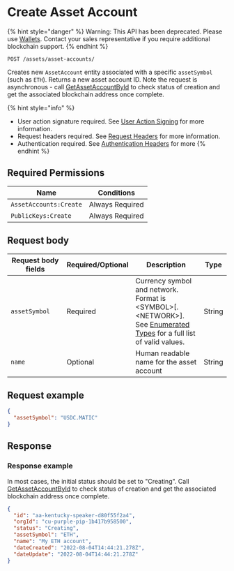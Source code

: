 # Create Asset Account

{% hint style="danger" %}
Warning: This API has been deprecated.  Please use [Wallets](../../wallets/).  Contact your sales representative if you require additional blockchain support. &#x20;
{% endhint %}



`POST /assets/asset-accounts/`

Creates new `AssetAccount` entity associated with a specific `assetSymbol` (such as `ETH`). Returns a new asset account ID. Note the request is asynchronous - call [GetAssetAccountById](../../deprecated-apis/high-level-api-asset-accounts-and-payments/asset-accounts/getassetaccountbyid.md) to check status of creation and get the associated blockchain address once complete.

{% hint style="info" %}
* User action signature required. See [User Action Signing](../../authentication/user-action-signing/) for more information.
* Request headers required. See [Request Headers](../../../getting-started/request-headers.md) for more information.
* Authentication required. See [Authentication Headers](../../../getting-started/request-headers.md#authentication-headers) for more
{% endhint %}

## Required Permissions

| Name                   | Conditions      |
| ---------------------- | --------------- |
| `AssetAccounts:Create` | Always Required |
| `PublicKeys:Create`    | Always Required |

## Request body <a href="#request-body" id="request-body"></a>

<table><thead><tr><th width="211">Request body fields</th><th width="111">Required/Optional</th><th width="268">Description</th><th>Type</th></tr></thead><tbody><tr><td><code>assetSymbol</code></td><td>Required</td><td>Currency symbol and network. Format is &#x3C;SYMBOL>[.&#x3C;NETWORK>]. See <a href="../../deprecated-apis/high-level-api-asset-accounts-and-payments/dfns-api-enumerated-types.md">Enumerated Types</a> for a full list of valid values.</td><td>String</td></tr><tr><td><code>name</code></td><td>Optional</td><td>Human readable name for the asset account</td><td>String</td></tr></tbody></table>

## Request example <a href="#request-example.1" id="request-example.1"></a>

```JSON
{
  "assetSymbol": "USDC.MATIC"
}
```

## Response <a href="#response" id="response"></a>

### Response example <a href="#response-example" id="response-example"></a>

In most cases, the initial status should be set to "Creating". Call [GetAssetAccountById](../../deprecated-apis/high-level-api-asset-accounts-and-payments/asset-accounts/getassetaccountbyid.md) to check status of creation and get the associated blockchain address once complete.

```json
{
  "id": "aa-kentucky-speaker-d80f55f2a4",
  "orgId": "cu-purple-pip-1b417b958500",
  "status": "Creating",
  "assetSymbol": "ETH",
  "name": "My ETH account",
  "dateCreated": "2022-08-04T14:44:21.278Z",
  "dateUpdate": "2022-08-04T14:44:21.278Z"
}
```

